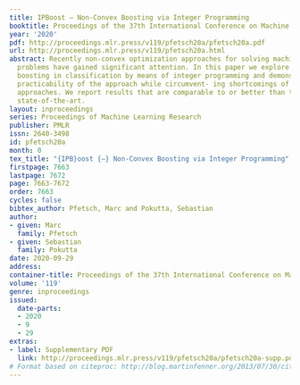 ```yaml
---
title: IPBoost – Non-Convex Boosting via Integer Programming
booktitle: Proceedings of the 37th International Conference on Machine Learning
year: '2020'
pdf: http://proceedings.mlr.press/v119/pfetsch20a/pfetsch20a.pdf
url: http://proceedings.mlr.press/v119/pfetsch20a.html
abstract: Recently non-convex optimization approaches for solving machine learning
  problems have gained significant attention. In this paper we explore non-convex
  boosting in classification by means of integer programming and demonstrate real-world
  practicability of the approach while circumvent- ing shortcomings of convex boosting
  approaches. We report results that are comparable to or better than the current
  state-of-the-art.
layout: inproceedings
series: Proceedings of Machine Learning Research
publisher: PMLR
issn: 2640-3498
id: pfetsch20a
month: 0
tex_title: "{IPB}oost {–} Non-Convex Boosting via Integer Programming"
firstpage: 7663
lastpage: 7672
page: 7663-7672
order: 7663
cycles: false
bibtex_author: Pfetsch, Marc and Pokutta, Sebastian
author:
- given: Marc
  family: Pfetsch
- given: Sebastian
  family: Pokutta
date: 2020-09-29
address: 
container-title: Proceedings of the 37th International Conference on Machine Learning
volume: '119'
genre: inproceedings
issued:
  date-parts:
  - 2020
  - 9
  - 29
extras:
- label: Supplementary PDF
  link: http://proceedings.mlr.press/v119/pfetsch20a/pfetsch20a-supp.pdf
# Format based on citeproc: http://blog.martinfenner.org/2013/07/30/citeproc-yaml-for-bibliographies/
---
```

